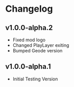 # Changelog
## v1.0.0-alpha.2
- Fixed mod logo
- Changed PlayLayer exiting
- Bumped Geode version
## v1.0.0-alpha.1
- Initial Testing Version